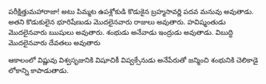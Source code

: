 ﻿పరీక్షిత్తుమహారాజా! అటు పిమ్మట ఉపశ్లోకుడి కొడుకైన బ్రహ్మసావర్ణి పదవ మనువు అవుతాడు. అతని కొడుకులైన భూరిషేణుడు మొదలైనవారు రాజులు అవుతారు. హవిష్మంతుడు మొదలైనవారు ఋషులు అవుతారు. శంభుడు అనేవాడు ఇంద్రుడు అవుతాడు. విబుద్ధి మొదలైనవారు దేవతలు అవుతారు 

ఆకాలంలో విష్ణువు విశ్వసృజునికి విషూచికీ విష్వక్సేనుడు అనేపేరుతో జన్మించి శంభునికి చెలికాడై లోకాన్ని కాపాడుతాడు. 

